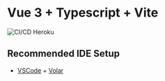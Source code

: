 # Vue 3 + Typescript + Vite

![CI/CD Heroku](https://github.com/ochemerys/vite-vue-boilerplate/actions/workflows/ci-cd-heroku.yml/badge.svg?branch=main) 

## Recommended IDE Setup

- [VSCode](https://code.visualstudio.com/) + [Volar](https://marketplace.visualstudio.com/items?itemName=johnsoncodehk.volar)
